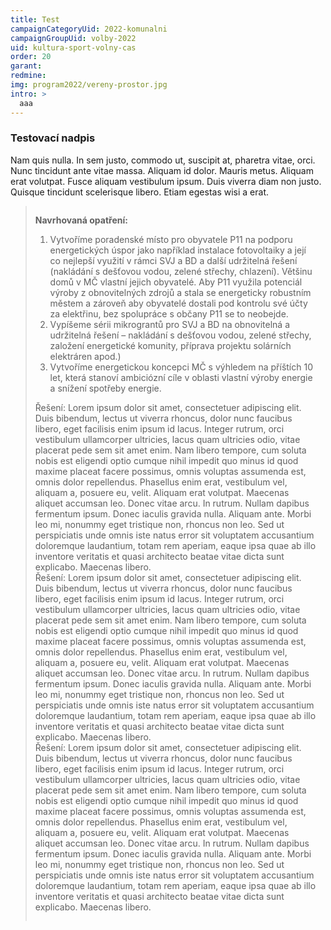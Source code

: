 ```yaml
---
title: Test
campaignCategoryUid: 2022-komunalni
campaignGroupUid: volby-2022
uid: kultura-sport-volny-cas
order: 20
garant: 
redmine: 
img: program2022/vereny-prostor.jpg
intro: >
  aaa
---
```


### Testovací nadpis

Nam quis nulla. In sem justo, commodo ut, suscipit at, pharetra vitae, orci. Nunc tincidunt ante vitae massa. Aliquam id dolor. Mauris metus. Aliquam erat volutpat. Fusce aliquam vestibulum ipsum. Duis viverra diam non justo. Quisque tincidunt scelerisque libero. Etiam egestas wisi a erat.

<blockquote style="border:margin:1em;1px solid black;padding:1em">

<div class="reseni">
<b>Navrhovaná opatření:</b>
<ol>
<li>Vytvoříme poradenské místo pro obyvatele P11 na podporu energetických úspor jako například instalace fotovoltaiky a její co nejlepší využití v rámci SVJ a BD a další udržitelná řešení (nakládání s dešťovou vodou, zelené střechy, chlazení). Většinu domů v MČ vlastní jejich obyvatelé. Aby P11 využila potenciál výroby z obnovitelných zdrojů a stala se energeticky robustním městem a zároveň aby obyvatelé dostali pod kontrolu své účty za elektřinu, bez spolupráce s občany P11 se to neobejde.</li>
<li>Vypíšeme sérii mikrograntů pro SVJ a BD na obnovitelná a udržitelná řešení – nakládání s dešťovou vodou, zelené střechy, založení energetické komunity, příprava projektu solárních elektráren apod.)</li>
<li>Vytvoříme energetickou koncepci MČ s výhledem na příštích 10 let, která stanoví ambiciózní cíle v oblasti vlastní výroby energie a snížení spotřeby energie.</li>
</ol>
</div>



<div class="reseni">
Řešení:
Lorem ipsum dolor sit amet, consectetuer adipiscing elit. Duis bibendum, lectus ut viverra rhoncus, dolor nunc faucibus libero, eget facilisis enim ipsum id lacus. Integer rutrum, orci vestibulum ullamcorper ultricies, lacus quam ultricies odio, vitae placerat pede sem sit amet enim. Nam libero tempore, cum soluta nobis est eligendi optio cumque nihil impedit quo minus id quod maxime placeat facere possimus, omnis voluptas assumenda est, omnis dolor repellendus. Phasellus enim erat, vestibulum vel, aliquam a, posuere eu, velit. Aliquam erat volutpat. Maecenas aliquet accumsan leo. Donec vitae arcu. In rutrum. Nullam dapibus fermentum ipsum. Donec iaculis gravida nulla. Aliquam ante. Morbi leo mi, nonummy eget tristique non, rhoncus non leo. Sed ut perspiciatis unde omnis iste natus error sit voluptatem accusantium doloremque laudantium, totam rem aperiam, eaque ipsa quae ab illo inventore veritatis et quasi architecto beatae vitae dicta sunt explicabo. Maecenas libero.
</div>



<div class="reseni">
Řešení:
Lorem ipsum dolor sit amet, consectetuer adipiscing elit. Duis bibendum, lectus ut viverra rhoncus, dolor nunc faucibus libero, eget facilisis enim ipsum id lacus. Integer rutrum, orci vestibulum ullamcorper ultricies, lacus quam ultricies odio, vitae placerat pede sem sit amet enim. Nam libero tempore, cum soluta nobis est eligendi optio cumque nihil impedit quo minus id quod maxime placeat facere possimus, omnis voluptas assumenda est, omnis dolor repellendus. Phasellus enim erat, vestibulum vel, aliquam a, posuere eu, velit. Aliquam erat volutpat. Maecenas aliquet accumsan leo. Donec vitae arcu. In rutrum. Nullam dapibus fermentum ipsum. Donec iaculis gravida nulla. Aliquam ante. Morbi leo mi, nonummy eget tristique non, rhoncus non leo. Sed ut perspiciatis unde omnis iste natus error sit voluptatem accusantium doloremque laudantium, totam rem aperiam, eaque ipsa quae ab illo inventore veritatis et quasi architecto beatae vitae dicta sunt explicabo. Maecenas libero.
</div>


<div class="reseni">
Řešení:
Lorem ipsum dolor sit amet, consectetuer adipiscing elit. Duis bibendum, lectus ut viverra rhoncus, dolor nunc faucibus libero, eget facilisis enim ipsum id lacus. Integer rutrum, orci vestibulum ullamcorper ultricies, lacus quam ultricies odio, vitae placerat pede sem sit amet enim. Nam libero tempore, cum soluta nobis est eligendi optio cumque nihil impedit quo minus id quod maxime placeat facere possimus, omnis voluptas assumenda est, omnis dolor repellendus. Phasellus enim erat, vestibulum vel, aliquam a, posuere eu, velit. Aliquam erat volutpat. Maecenas aliquet accumsan leo. Donec vitae arcu. In rutrum. Nullam dapibus fermentum ipsum. Donec iaculis gravida nulla. Aliquam ante. Morbi leo mi, nonummy eget tristique non, rhoncus non leo. Sed ut perspiciatis unde omnis iste natus error sit voluptatem accusantium doloremque laudantium, totam rem aperiam, eaque ipsa quae ab illo inventore veritatis et quasi architecto beatae vitae dicta sunt explicabo. Maecenas libero.
</div>

</blockquote>

<script type="text/javascript" src="https://ajax.googleapis.com/ajax/libs/jquery/1.7.2/jquery.min.js"></script>
<script type="text/javascript" src="/assets/js/reseni.js"></script>
